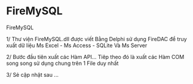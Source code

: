 # FireMySQL
FireMySQL

1/ Thư viện FireMySQL.dll được viết Bằng Delphi sử dụng FireDAC để truy xuất dữ liệu Ms Excel - Ms Access - SQLite Và Ms Server

2/ Bước đầu tiên xuất các Hàm API... Tiêp theo đó là xuất các Hàm COM song song sử dụng chung trên 1 File duy nhất

3/ Sẻ cập nhật sau ...



